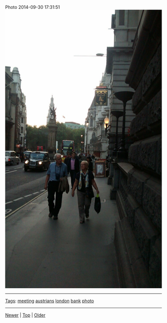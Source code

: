 <!--
title: Photo 2014-09-30 17
date: 2020-06-28T14:55:35.557Z
tags: meeting, austrians, london, bank, photo
-->








Photo 2014-09-30 17:31:51
![](98817635237-0.jpg)

<!--BOTTOM-POST-NAVIGATION-->
---

[Tags](tags.md): [meeting](tag-meeting.md) [austrians](tag-austrians.md) [london](tag-london.md) [bank](tag-bank.md) [photo](tag-photo.md)

---

[Newer](98790880052.md) | [Top](index.md) | [Older](98822233947.md)